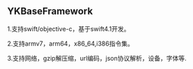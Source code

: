 ## YKBaseFramework


1.支持swift/objective-c，基于swift4.1开发。

2.支持armv7，arm64，x86_64,i386指令集。

3.支持网络，gzip解压缩，url编码，json协议解析，设备，字体等.

